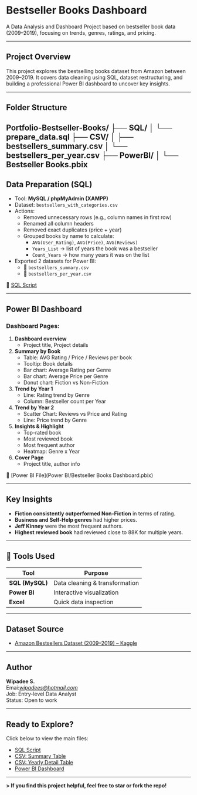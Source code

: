 # Bestseller Books Dashboard

A Data Analysis and Dashboard Project based on bestseller book data (2009–2019), focusing on trends, genres, ratings, and pricing.

---

## Project Overview

This project explores the bestselling books dataset from Amazon between 2009–2019. It covers data cleaning using SQL, dataset restructuring, and building a professional Power BI dashboard to uncover key insights.

---

## Folder Structure
**Portfolio-Bestseller-Books/**
├── SQL/
│ └── prepare_data.sql
├── CSV/
│ ├── bestsellers_summary.csv
│ └── bestsellers_per_year.csv
├── PowerBI/
│ └── Bestseller Books.pbix
---

## Data Preparation (SQL)

- Tool: **MySQL / phpMyAdmin (XAMPP)**
- Dataset: `bestsellers_with_categories.csv`
- Actions:
  - Removed unnecessary rows (e.g., column names in first row)
  - Renamed all column headers
  - Removed exact duplicates (price + year)
  - Grouped books by name to calculate:
    - `AVG(User_Rating)`, `AVG(Price)`, `AVG(Reviews)`
    - `Years_List` → list of years the book was a bestseller
    - `Count_Years` → how many years it was on the list
- Exported 2 datasets for Power BI:
  - 📄 `bestsellers_summary.csv`
  - 📄 `bestsellers_per_year.csv`

🔗 [SQL Script](./SQL/prepare_data.sql)

---

## Power BI Dashboard

### Dashboard Pages:

1. **Dashboard overview**
   - Project title, Project details
3. **Summary by Book**
   - Table: AVG Rating / Price / Reviews per book
   - Tooltip: Book details
   - Bar chart: Average Rating per Genre
   - Bar chart: Average Price per Genre
   - Donut chart: Fiction vs Non-Fiction
4. **Trend by Year 1**
   - Line: Rating trend by Genre
   - Column: Bestseller count per Year
5. **Trend by Year 2**
   - Scatter Chart: Reviews vs Price and Rating
   - Line: Price trend by Genre
6. **Insights & Highlight**
   - Top-rated book
   - Most reviewed book
   - Most frequent author
   - Heatmap: Genre x Year
7. **Cover Page**
   - Project title, author info

🔗 [Power BI File](Power BI/Bestseller Books Dashboard.pbix)

---

## Key Insights

- **Fiction consistently outperformed Non-Fiction** in terms of rating.
- **Business and Self-Help genres** had higher prices.
- **Jeff Kinney** were the most frequent authors.
- **Highest reviewed book** had reviewed close to 88K for multiple years.

---

## 🧰 Tools Used

| Tool            | Purpose                        |
|-----------------|--------------------------------|
| **SQL (MySQL)** | Data cleaning & transformation |
| **Power BI**    | Interactive visualization      |
| **Excel**       | Quick data inspection          |

---

## Dataset Source

- [Amazon Bestsellers Dataset (2009–2019) – Kaggle](https://www.kaggle.com/datasets/sootersaalu/amazon-top-50-bestselling-books-2009-2019)

---

## Author

**Wipadee S.**  
Emai:*wipadees@hotmail.com*  
Job: Entry-level Data Analyst  
Status: Open to work 

---

## Ready to Explore?

Click below to view the main files:

-  [SQL Script](./SQL/prepare_data.sql)
-  [CSV: Summary Table](./CSV/bestsellers_summary.csv)
-  [CSV: Yearly Detail Table](./CSV/bestsellers_per_year.csv)
-  [Power BI Dashboard](./PowerBI/Bestseller%20Books.pbix)

---

**> If you find this project helpful, feel free to star or fork the repo!**
